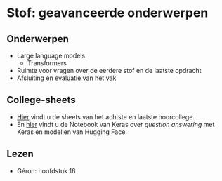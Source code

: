 # Stof: geavanceerde onderwerpen

## Onderwerpen

* Large language models
    * Transformers
* Ruimte voor vragen over de eerdere stof en de laatste opdracht
* Afsluiting en evaluatie van het vak

## College-sheets

* [Hier]() vindt u de sheets van het achtste en laatste hoorcollege.
* En [hier](https://keras.io/examples/nlp/question_answering/) vindt u de Notebook van Keras over _question answering_ met Keras en modellen van Hugging Face.

## Lezen

* Géron: hoofdstuk 16